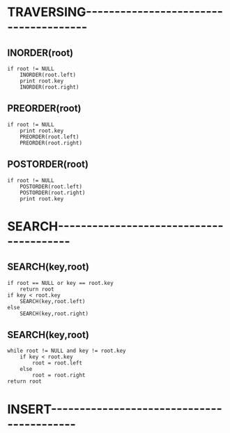 
# TRAVERSING--------------------------------------
## INORDER(root)				
	if root != NULL
		INORDER(root.left)
		print root.key
		INORDER(root.right)
		
## PREORDER(root)				
	if root != NULL
		print root.key
		PREORDER(root.left)
		PREORDER(root.right)
		
## POSTORDER(root)				
	if root != NULL
		POSTORDER(root.left)
		POSTORDER(root.right)
		print root.key

# SEARCH----------------------------------------
## SEARCH(key,root)
	if root == NULL or key == root.key
		return root
	if key < root.key
		SEARCH(key,root.left)
	else
		SEARCH(key,root.right)

## SEARCH(key,root)
	while root != NULL and key != root.key
		if key < root.key
			root = root.left
		else
			root = root.right
	return root

# INSERT------------------------------------------
